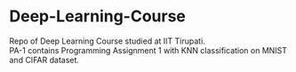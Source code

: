 # Deep-Learning-Course
Repo of Deep Learning Course studied at IIT Tirupati.<br>
PA-1 contains Programming Assignment 1 with KNN classification on MNIST and CIFAR dataset.

